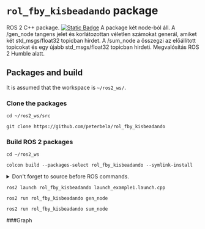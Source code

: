 # `rol_fby_kisbeadando` package
ROS 2 C++ package.  [![Static Badge](https://img.shields.io/badge/ROS_2-Humble-34aec5)](https://docs.ros.org/en/humble/)
A package két node-ból áll. A /gen_node tangens jelet és korlátozottan véletlen számokat generál, amiket két std_msgs/float32 topicban hirdet. A /sum_node a összegzi az előállított topicokat és egy újabb std_msgs/float32 topicban hirdeti. Megvalósítás ROS 2 Humble alatt.
## Packages and build

It is assumed that the workspace is `~/ros2_ws/`.

### Clone the packages
``` 
cd ~/ros2_ws/src
```
``` 
git clone https://github.com/peterbela/rol_fby_kisbeadando
```

### Build ROS 2 packages
``` 
cd ~/ros2_ws
```
``` 
colcon build --packages-select rol_fby_kisbeadando --symlink-install
```

<details>
<summary> Don't forget to source before ROS commands.</summary>

``` bash
source ~/ros2_ws/install/setup.bash
```
</details>

```
ros2 launch rol_fby_kisbeadando launch_example1.launch.cpp
```
```
ros2 run rol_fby_kisbeadando gen_node
```
```
ros2 run rol_fby_kisbeadando sum_node 
```
###Graph
```
 
 

``` 
